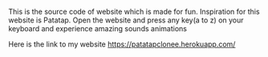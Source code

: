 This is the source code of website which is made for fun.
Inspiration for this website is Patatap.
Open the website and press any key(a to z) on your keyboard and experience amazing sounds animations


Here is the link to my website https://patatapclonee.herokuapp.com/

